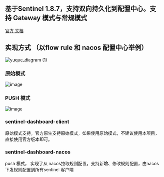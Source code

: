 ## 基于Sentinel 1.8.7，支持双向持久化到配置中心。支持 Gateway 模式与常规模式
[官方 文档](https://github.com/alibaba/Sentinel/wiki/%E5%9C%A8%E7%94%9F%E4%BA%A7%E7%8E%AF%E5%A2%83%E4%B8%AD%E4%BD%BF%E7%94%A8-Sentinel)

## 实现方式 （以flow rule 和 nacos 配置中心举例）
![yuque_diagram (1)](https://github.com/rowstop/rowstop-sentinel-dashboard-push/assets/100893704/a3a9ecb5-ed1a-45e1-8a75-d875d9ecdf90)

### 原始模式
![image](https://github.com/rowstop/rowstop-sentinel-dashboard-push/assets/100893704/5ca45487-b121-4194-a655-f104790d3181)

### PUSH 模式
![image](https://github.com/rowstop/rowstop-sentinel-dashboard-push/assets/100893704/0051dafb-fc89-47f7-9b02-f733aa3d99f6)

### sentinel-dashboard-client

原始模式支持，官方原生支持原始模式，如果使用原始模式，不建议使用本项目，直接使用官方版本即可。

### sentinel-dashboard-nacos

push 模式， 实现了从 nacos拉取规则配置，支持新增、修改规则配置，由nacos下发规则配置到所有sentinel 客户端
